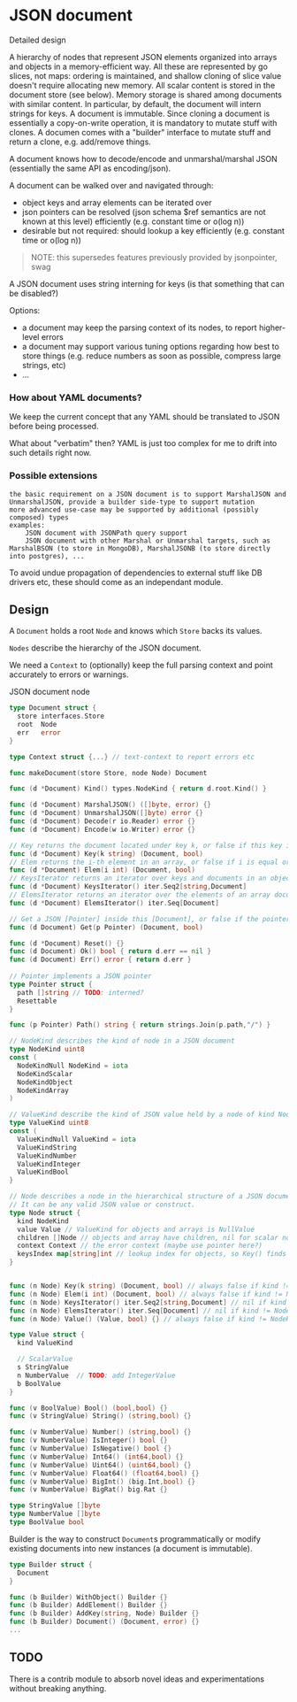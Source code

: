 # JSON document

Detailed design

A hierarchy of nodes that represent JSON elements organized into arrays and objects in a memory-efficient way.
All these are represented by go slices, not maps: ordering is maintained, and shallow cloning of slice value doesn't require allocating new memory.
All scalar content is stored in the document store (see below). Memory storage is shared among documents with similar content. In particular, by default, the document will intern strings for keys.
A document is immutable. Since cloning a document is essentially a copy-on-write operation, it is mandatory to mutate stuff with clones. A documen comes with a "builder" interface to mutate stuff and return a clone, e.g. add/remove things.

A document knows how to decode/encode and unmarshal/marshal JSON (essentially the same API as encoding/json).

A document can be walked over and navigated through:

* object keys and array elements can be iterated over
* json pointers can be resolved (json schema $ref semantics are not known at this level) efficiently (e.g. constant time or o(log n))
* desirable but not required: should lookup a key efficiently (e.g. constant time or o(log n))

> NOTE: this supersedes features previously provided by jsonpointer, swag

A JSON document uses string interning for keys (is that something that can be disabled?)

Options:

* a document may keep the parsing context of its nodes, to report higher-level errors
* a document may support various tuning options regarding how best to store things (e.g. reduce numbers as soon as possible, compress large strings, etc)
* ...

### How about YAML documents?

We keep the current concept that any YAML should be translated to JSON before being processed.

What about "verbatim" then? YAML is just too complex for me to drift into such details right now.

### Possible extensions

    the basic requirement on a JSON document is to support MarshalJSON and UnmarshalJSON, provide a builder side-type to support mutation
    more advanced use-case may be supported by additional (possibly composed) types
    examples:
        JSON document with JSONPath query support
        JSON document with other Marshal or Unmarshal targets, such as MarshalBSON (to store in MongoDB), MarshalJSONB (to store directly into postgres), ...

To avoid undue propagation of dependencies to external stuff like DB drivers etc, these should come as an independant module.

## Design

A `Document` holds a root `Node` and knows which `Store` backs its values.

`Nodes` describe the hierarchy of the JSON document.

We need a `Context` to (optionally) keep the full parsing context and point accurately to errors or warnings.

JSON document node

```go
type Document struct {
  store interfaces.Store
  root  Node
  err   error
}
```

```go
type Context struct {...} // text-context to report errors etc

func makeDocument(store Store, node Node) Document

func (d *Document) Kind() types.NodeKind { return d.root.Kind() }

func (d *Document) MarshalJSON() ([]byte, error) {}
func (d *Document) UnmarshalJSON([]byte) error {}
func (d *Document) Decode(r io.Reader) error {}
func (d *Document) Encode(w io.Writer) error {}

// Key returns the document located under key k, or false if this key is not present.
func (d *Document) Key(k string) (Document, bool)
// Elem returns the i-th element in an array, or false if i is equal or larger than the size of the array.
func (d *Document) Elem(i int) (Document, bool)
// KeysIterator returns an iterator over keys and documents in an object document
func (d *Document) KeysIterator() iter.Seq2[string,Document]
// ElemsIterator returns an iterator over the elements of an array document
func (d *Document) ElemsIterator() iter.Seq[Document]

// Get a JSON [Pointer] inside this [Document], or false if the pointer cannot be resolved
func (d Document) Get(p Pointer) (Document, bool)

func (d *Document) Reset() {}
func (d Document) Ok() bool { return d.err == nil }
func (d Document) Err() error { return d.err }
 
// Pointer implements a JSON pointer
type Pointer struct {
  path []string // TODO: interned?
  Resettable
}

func (p Pointer) Path() string { return strings.Join(p.path,"/") }

// NodeKind describes the kind of node in a JSON document
type NodeKind uint8
const (
  NodeKindNull NodeKind = iota
  NodeKindScalar
  NodeKindObject
  NodeKindArray
)

// ValueKind describe the kind of JSON value held by a node of kind NodeKindScalar
type ValueKind uint8
const (
  ValueKindNull ValueKind = iota
  ValueKindString
  ValueKindNumber
  ValueKindInteger
  ValueKindBool
}

// Node describes a node in the hierarchical structure of a JSON document.
// It can be any valid JSON value or construct.
type Node struct {
  kind NodeKind
  value Value // ValueKind for objects and arrays is NullValue
  children []Node // objects and array have children, nil for scalar nodes
  context Context // the error context (maybe use pointer here?) 
  keysIndex map[string]int // lookup index for objects, so Key() finds a key in constant time
}


func (n Node) Key(k string) (Document, bool) // always false if kind != NodeKindObject
func (n Node) Elem(i int) (Document, bool) // always false if kind != NodeKindArray
func (n Node) KeysIterator() iter.Seq2[string,Document] // nil if kind != NodeKindObject
func (n Node) ElemsIterator() iter.Seq[Document] // nil if kind != NodeKindArray
func (n Node) Value() (Value, bool) {} // always false if kind != NodeKindScalar

type Value struct {
  kind ValueKind

  // ScalarValue
  s StringValue
  n NumberValue  // TODO: add IntegerValue 
  b BoolValue
}

func (v BoolValue) Bool() (bool,bool) {}
func (v StringValue) String() (string,bool) {}

func (v NumberValue) Number() (string,bool) {}
func (v NumberValue) IsInteger() bool {}
func (v NumberValue) IsNegative() bool {}
func (v NumberValue) Int64() (int64,bool) {}
func (v NumberValue) Uint64() (uint64,bool) {}
func (v NumberValue) Float64() (float64,bool) {}
func (v NumberValue) BigInt() (big.Int,bool) {}
func (v NumberValue) BigRat() big.Rat {} 

type StringValue []byte
type NumberValue []byte
type BoolValue bool
```

Builder is the way to construct `Document`s programmatically or modify existing documents into new instances (a document is immutable).

```go
type Builder struct {
  Document
}

func (b Builder) WithObject() Builder {}
func (b Builder) AddElement() Builder {}
func (b Builder) AddKey(string, Node) Builder {}
func (b Builder) Document() (Document, error) {}
...
```

## TODO

There is a contrib module to absorb novel ideas and experimentations without breaking anything.
